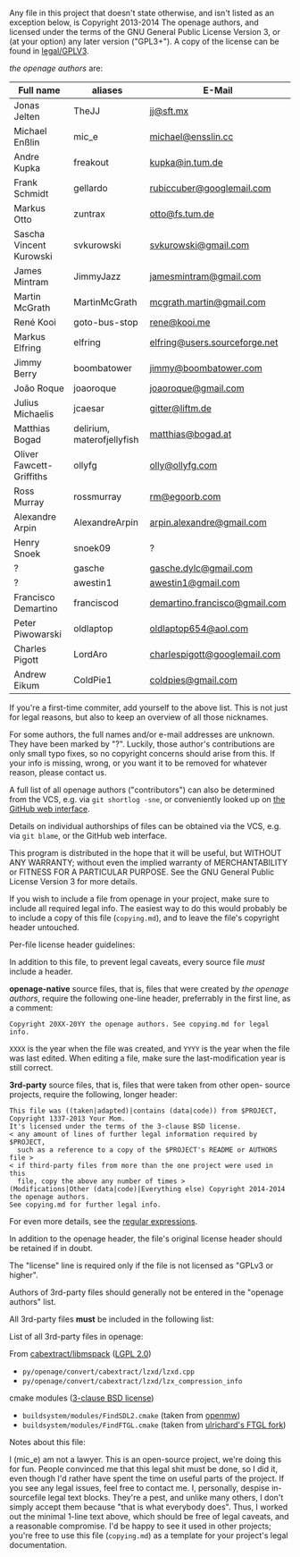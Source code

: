 Any file in this project that doesn't state otherwise, and isn't listed as an
exception below, is Copyright 2013-2014 The openage authors, and licensed
under the terms of the GNU General Public License Version 3, or
(at your option) any later version ("GPL3+").
A copy of the license can be found in [legal/GPLV3](legal/GPLv3).

_the openage authors_ are:

| Full name                   | aliases                    | E-Mail                           |
|-----------------------------|----------------------------|----------------------------------|
| Jonas Jelten                | TheJJ                      | jj@sft.mx                        |
| Michael Enßlin              | mic_e                      | michael@ensslin.cc               |
| Andre Kupka                 | freakout                   | kupka@in.tum.de                  |
| Frank Schmidt               | gellardo                   | rubiccuber@googlemail.com        |
| Markus Otto                 | zuntrax                    | otto@fs.tum.de                   |
| Sascha Vincent Kurowski     | svkurowski                 | svkurowski@gmail.com             |
| James Mintram               | JimmyJazz                  | jamesmintram@gmail.com           |
| Martin McGrath              | MartinMcGrath              | mcgrath.martin@gmail.com         |
| René Kooi                   | goto-bus-stop              | rene@kooi.me                     |
| Markus Elfring              | elfring                    | elfring@users.sourceforge.net    |
| Jimmy Berry                 | boombatower                | jimmy@boombatower.com            |
| João Roque                  | joaoroque                  | joaoroque@gmail.com              |
| Julius Michaelis            | jcaesar                    | gitter@liftm.de                  |
| Matthias Bogad              | delirium, materofjellyfish | matthias@bogad.at                |
| Oliver Fawcett-Griffiths    | ollyfg                     | olly@ollyfg.com                  |
| Ross Murray                 | rossmurray                 | rm@egoorb.com                    |
| Alexandre Arpin             | AlexandreArpin             | arpin.alexandre@gmail.com        |
| Henry Snoek                 | snoek09                    | ?                                |
| ?                           | gasche                     | gasche.dylc@gmail.com            |
| ?                           | awestin1                   | awestin1@gmail.com               |
| Francisco Demartino         | franciscod                 | demartino.francisco@gmail.com    |
| Peter Piwowarski            | oldlaptop                  | oldlaptop654@aol.com             |
| Charles Pigott              | LordAro                    | charlespigott@googlemail.com     |
| Andrew Eikum                | ColdPie1                   | coldpies@gmail.com               |

If you're a first-time commiter, add yourself to the above list. This is not
just for legal reasons, but also to keep an overview of all those nicknames.

For some authors, the full names and/or e-mail addresses are unknown. They have
been marked by "?". Luckily, those author's contributions are only small typo
fixes, so no copyright concerns should arise from this.
If your info is missing, wrong, or you want it to be removed for whatever
reason, please contact us.

A full list of all openage authors ("contributors") can also be determined
from the VCS, e.g. via `git shortlog -sne`, or conveniently looked up on
[the GitHub web interface](https://github.com/SFTtech/openage/graphs/contributors).

Details on individual authorships of files can be obtained via the VCS,
e.g. via `git blame`, or the GitHub web interface.

This program is distributed in the hope that it will be useful,
but WITHOUT ANY WARRANTY; without even the implied warranty of
MERCHANTABILITY or FITNESS FOR A PARTICULAR PURPOSE.  See the
GNU General Public License Version 3 for more details.

If you wish to include a file from openage in your project, make sure to
include all required legal info. The easiest way to do this would probably
be to include a copy of this file (`copying.md`), and to leave the file's
copyright header untouched.

Per-file license header guidelines:

In addition to this file, to prevent legal caveats, every source file *must*
include a header.

**openage-native** source files, that is, files that were created by
_the openage authors_, require the following one-line header, preferrably in
the first line, as a comment:

    Copyright 20XX-20YY the openage authors. See copying.md for legal info.

`XXXX` is the year when the file was created, and `YYYY` is the year when the
file was last edited. When editing a file, make sure the last-modification year
is still correct.

**3rd-party** source files, that is, files that were taken from other open-
source projects, require the following, longer header:

    This file was ((taken|adapted)|contains (data|code)) from $PROJECT,
    Copyright 1337-2013 Your Mom.
    It's licensed under the terms of the 3-clause BSD license.
    < any amount of lines of further legal information required by $PROJECT,
      such as a reference to a copy of the $PROJECT's README or AUTHORS file >
    < if third-party files from more than the one project were used in this
      file, copy the above any number of times >
    (Modifications|Other (data|code)|Everything else) Copyright 2014-2014 the openage authors.
    See copying.md for further legal info.

For even more details, see the [regular expressions](py/openage/codecompliance/legal.py).

In addition to the openage header, the file's original license header should
be retained if in doubt.

The "license" line is required only if the file is not licensed as
"GPLv3 or higher".

Authors of 3rd-party files should generally not be entered in the
"openage authors" list.

All 3rd-party files **must** be included in the following list:

List of all 3rd-party files in openage:

From [cabextract/libmspack](http://www.cabextract.org.uk/) ([LGPL 2.0](legal/LGPLv2.0))

 - `py/openage/convert/cabextract/lzxd/lzxd.cpp`
 - `py/openage/convert/cabextract/lzxd/lzx_compression_info`

cmake modules ([3-clause BSD license](legal/BSD-3-clause))

 - `buildsystem/modules/FindSDL2.cmake` (taken from [openmw](https://github.com/OpenMW/openmw))
 - `buildsystem/modules/FindFTGL.cmake` (taken from [ulrichard's FTGL fork](https://github.com/ulrichard/ftgl))

Notes about this file:

I (mic_e) am not a lawyer. This is an open-source project, we're doing this for
fun. People convinced me that this legal shit must be done, so I did it, even
though I'd rather have spent the time on useful parts of the project.
If you see any legal issues, feel free to contact me.
I, personally, despise in-sourcefile legal text blocks. They're a pest,
and unlike many others, I don't simply accept them because
"that is what everybody does". Thus, I worked out the minimal 1-line text above,
which should be free of legal caveats, and a reasonable compromise.
I'd be happy to see it used in other projects; you're free to use this file
(`copying.md`) as a template for your project's legal documentation.

